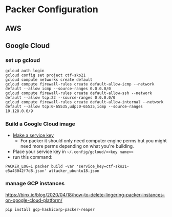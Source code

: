 # Packer Configuration

## AWS 

## Google Cloud

### set up gcloud

```
gcloud auth login
gcloud config set project ctf-sko21
gcloud compute networks create default
gcloud compute firewall-rules create default-allow-icmp --network default --allow icmp --source-ranges 0.0.0.0/0
gcloud compute firewall-rules create default-allow-ssh --network default --allow tcp:22 --source-ranges 0.0.0.0/0
gcloud compute firewall-rules create default-allow-internal --network default --allow tcp:0-65535,udp:0-65535,icmp --source-ranges 10.128.0.0/9
```

### Build a Google Cloud image

- [Make a service key](https://console.cloud.google.com/iam-admin/serviceaccounts?organizationId=992524860932&project=ctf-sko21)
    - For packer it should only need computer engine perms but you might need more perms depending on what you're building.
- Place your service key in `~/.config/gcloud/<<key name>>`
- run this command:

```
PACKER_LOG=1 packer build -var 'service_key=ctf-sko21-e5a43042f7d8.json' attacker_ubuntu18.json
```

### manage GCP instances

https://binx.io/blog/2020/04/18/how-to-delete-lingering-packer-instances-on-google-cloud-platform/

```
pip install gcp-hashicorp-packer-reaper
```
